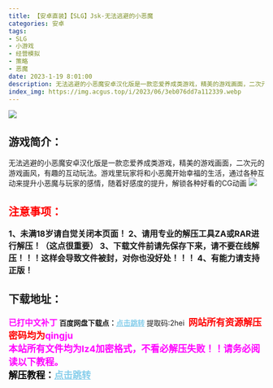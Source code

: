 ```yaml
---
title: 【安卓直装】【SLG】Jsk-无法逃避的小恶魔
categories: 安卓
tags:
- SLG
- 小游戏
- 经营模拟
- 策略
- 恶魔
date: 2023-1-19 8:01:00
description: 无法逃避的小恶魔安卓汉化版是一款恋爱养成类游戏，精美的游戏画面，二次元的游戏画风，有趣的互动玩法。游戏里玩家将和小恶魔开始幸福的生活，通过各种互动来提升小恶魔与玩家的感情，随着好感度的提升，解锁各种好看的CG动画
index_img: https://img.acgus.top/i/2023/06/3eb076dd7a112339.webp
---
```

![](https://img.acgus.top/i/2023/06/3eb076dd7a112339.webp)
## 游戏简介：
无法逃避的小恶魔安卓汉化版是一款恋爱养成类游戏，精美的游戏画面，二次元的游戏画风，有趣的互动玩法。游戏里玩家将和小恶魔开始幸福的生活，通过各种互动来提升小恶魔与玩家的感情，随着好感度的提升，解锁各种好看的CG动画
![](https://img.acgus.top/i/2023/06/096216afa1112459-1024x476.webp)





## <font color=#FF0000 >注意事项：</font>
<font size=3><b>1、未满18岁请自觉关闭本页面！
2、请用专业的解压工具ZA或RAR进行解压！（这点很重要）
3、下载文件前请先保存下来，请不要在线解压！！！这样会导致文件被封，对你也没好处！！！
4、有能力请支持正版！</b></font>

## 下载地址：
<font color=#FF00FF size=3><b>已打中文补丁</b></font>
<b>百度网盘下载点：</b><a href="https://pan.baidu.com/s/1h3d3HaWh2W1G6UYP5xrwwQ?pwd=2hei" style="color: #87CEEB;"><b>点击跳转</b></a> 提取码:2hei
<a style="padding: 0" href="https://post.qingju.org/AD/"><img style="max-width:100%" src="https://img.acgus.top/i/2024/07/478f689b8021d8d499ab43d21acf137a.gif" alt=""></a>
<b><font color=#FF0000 size=4>网站所有资源解压密码均为</b></font><b><font color=#FF00FF size=4>qingju</font><font color=#FF0000 ></font></b><br><b><font color=#FF00FF size=4>本站所有文件均为lz4加密格式，不看必解压失败！！请务必阅读以下教程。</b></font><br><b><font color=#000 size=4>解压教程：</b><a href="https://post.qingju.org/tutorial/000/" style="color: #87CEEB;"><b>点击跳转</b></a>
